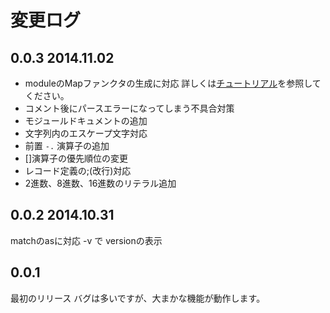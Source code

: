 # 変更ログ

## 0.0.3 2014.11.02

- moduleのMapファンクタの生成に対応
  詳しくは[チュートリアル](https://github.com/hsk/newml/blob/master/docs/tutorial/README.md#22-%E3%83%A2%E3%82%B8%E3%83%A5%E3%83%BC%E3%83%AB)を参照してください。
- コメント後にパースエラーになってしまう不具合対策
- モジュールドキュメントの追加
- 文字列内のエスケープ文字対応
- 前置 `-.` 演算子の追加
- []演算子の優先順位の変更
- レコード定義の;(改行)対応
- 2進数、8進数、16進数のリテラル追加

## 0.0.2 2014.10.31

matchのasに対応
-v で versionの表示

## 0.0.1

最初のリリース
バグは多いですが、大まかな機能が動作します。


